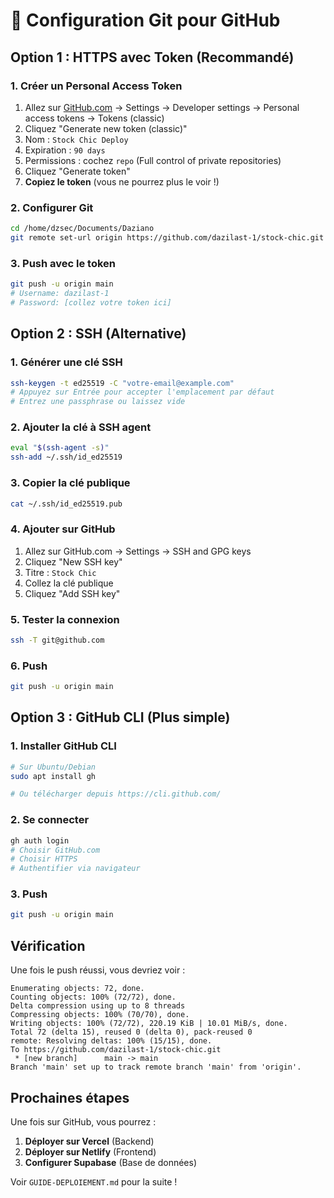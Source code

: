 # 🔧 Configuration Git pour GitHub

## **Option 1 : HTTPS avec Token (Recommandé)**

### 1. Créer un Personal Access Token
1. Allez sur [GitHub.com](https://github.com) → Settings → Developer settings → Personal access tokens → Tokens (classic)
2. Cliquez "Generate new token (classic)"
3. Nom : `Stock Chic Deploy`
4. Expiration : `90 days`
5. Permissions : cochez `repo` (Full control of private repositories)
6. Cliquez "Generate token"
7. **Copiez le token** (vous ne pourrez plus le voir !)

### 2. Configurer Git
```bash
cd /home/dzsec/Documents/Daziano
git remote set-url origin https://github.com/dazilast-1/stock-chic.git
```

### 3. Push avec le token
```bash
git push -u origin main
# Username: dazilast-1
# Password: [collez votre token ici]
```

## **Option 2 : SSH (Alternative)**

### 1. Générer une clé SSH
```bash
ssh-keygen -t ed25519 -C "votre-email@example.com"
# Appuyez sur Entrée pour accepter l'emplacement par défaut
# Entrez une passphrase ou laissez vide
```

### 2. Ajouter la clé à SSH agent
```bash
eval "$(ssh-agent -s)"
ssh-add ~/.ssh/id_ed25519
```

### 3. Copier la clé publique
```bash
cat ~/.ssh/id_ed25519.pub
```

### 4. Ajouter sur GitHub
1. Allez sur GitHub.com → Settings → SSH and GPG keys
2. Cliquez "New SSH key"
3. Titre : `Stock Chic`
4. Collez la clé publique
5. Cliquez "Add SSH key"

### 5. Tester la connexion
```bash
ssh -T git@github.com
```

### 6. Push
```bash
git push -u origin main
```

## **Option 3 : GitHub CLI (Plus simple)**

### 1. Installer GitHub CLI
```bash
# Sur Ubuntu/Debian
sudo apt install gh

# Ou télécharger depuis https://cli.github.com/
```

### 2. Se connecter
```bash
gh auth login
# Choisir GitHub.com
# Choisir HTTPS
# Authentifier via navigateur
```

### 3. Push
```bash
git push -u origin main
```

## **Vérification**

Une fois le push réussi, vous devriez voir :
```
Enumerating objects: 72, done.
Counting objects: 100% (72/72), done.
Delta compression using up to 8 threads
Compressing objects: 100% (70/70), done.
Writing objects: 100% (72/72), 220.19 KiB | 10.01 MiB/s, done.
Total 72 (delta 15), reused 0 (delta 0), pack-reused 0
remote: Resolving deltas: 100% (15/15), done.
To https://github.com/dazilast-1/stock-chic.git
 * [new branch]      main -> main
Branch 'main' set up to track remote branch 'main' from 'origin'.
```

## **Prochaines étapes**

Une fois sur GitHub, vous pourrez :
1. **Déployer sur Vercel** (Backend)
2. **Déployer sur Netlify** (Frontend)
3. **Configurer Supabase** (Base de données)

Voir `GUIDE-DEPLOIEMENT.md` pour la suite !
